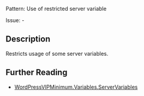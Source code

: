 Pattern: Use of restricted server variable

Issue: -

## Description

Restricts usage of some server variables.

## Further Reading

* [WordPressVIPMinimum.Variables.ServerVariables](https://github.com/Automattic/VIP-Coding-Standards/tree/develop/WordPressVIPMinimum/Sniffs/Variables/ServerVariablesSniff.php)